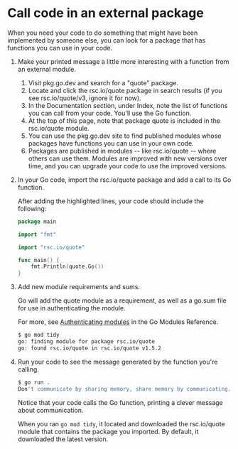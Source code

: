 # Call code in an external package

When you need your code to do something that might have been implemented by someone else, you can look for a package that has functions you can use in your code.

1. Make your printed message a little more interesting with a function from an external module.

	1. Visit pkg.go.dev and search for a "quote" package.
	2. Locate and click the rsc.io/quote package in search results (if you see rsc.io/quote/v3, ignore it for now).
	3. In the Documentation section, under Index, note the list of functions you can call from your code. You'll use the Go function.
	4. At the top of this page, note that package quote is included in the rsc.io/quote module.
	5. You can use the pkg.go.dev site to find published modules whose packages have functions you can use in your own code.
	6. Packages are published in modules -- like rsc.io/quote -- where others can use them. Modules are improved with new versions over time, and you can upgrade your code to use the improved versions.

2. In your Go code, import the rsc.io/quote package and add a call to its Go function.

	After adding the highlighted lines, your code should include the following:

	```go
	package main

	import "fmt"

	import "rsc.io/quote"

	func main() {
		fmt.Println(quote.Go())
	}
	```

3. Add new module requirements and sums.

	Go will add the quote module as a requirement, as well as a go.sum file for use in authenticating the module.

	For more, see [Authenticating modules](https://go.dev/ref/mod#authenticating) in the Go Modules Reference.

	```bash
	$ go mod tidy
	go: finding module for package rsc.io/quote
	go: found rsc.io/quote in rsc.io/quote v1.5.2
	```

4. Run your code to see the message generated by the function you're calling.
	```bash
	$ go run .
	Don't communicate by sharing memory, share memory by communicating.
	```

	Notice that your code calls the Go function, printing a clever message about communication.

	When you ran `go mod tidy`, it located and downloaded the rsc.io/quote module that contains the package you imported. By default, it downloaded the latest version.
